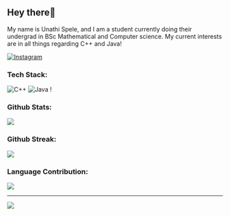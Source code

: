 ## Hey there👋
My name is Unathi Spele, and I am a student currently doing their undergrad in BSc Mathematical and Computer science.
My current interests are in all things regarding C++ and Java!

[![Instagram](https://img.shields.io/badge/Instagram-%23E4405F.svg?logo=Instagram&logoColor=white)](https://instagram.com/donovanking_211) 

### Tech Stack:
![C++](https://img.shields.io/badge/c++-%2300599C.svg?style=for-the-badge&logo=c%2B%2B&logoColor=white) ![Java](https://img.shields.io/badge/java-%23ED8B00.svg?style=for-the-badge&logo=openjdk&logoColor=white) !

### Github Stats:
![](https://github-readme-stats.vercel.app/api?username=Donovan211&theme=algolia&hide_border=false&include_all_commits=true&count_private=true) </br>

### Github Streak:
![](https://nirzak-streak-stats.vercel.app/?user=Donovan211&theme=algolia&hide_border=false)</br>

### Language Contribution:            
![](https://github-readme-stats.vercel.app/api/top-langs/?username=Donovan211&theme=algolia&hide_border=false&include_all_commits=true&count_private=true&layout=compact)

---
[![](https://visitcount.itsvg.in/api?id=Donovan211&icon=0&color=0)](https://visitcount.itsvg.in)

